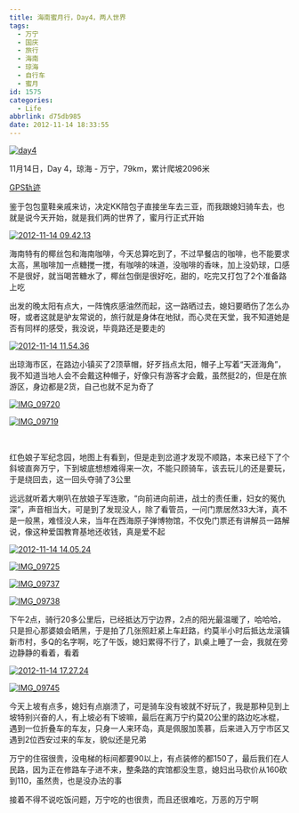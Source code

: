 ```yaml
---
title: 海南蜜月行，Day4，两人世界
tags:
  - 万宁
  - 国庆
  - 旅行
  - 海南
  - 琼海
  - 自行车
  - 蜜月
id: 1575
categories:
  - Life
abbrlink: d75db985
date: 2012-11-14 18:33:55
---
```

[![day4](/images/2013/02/day4.jpg)](/images/2013/02/day4.jpg)

11月14日，Day 4，琼海 - 万宁，79km，累计爬坡2096米

[GPS轨迹](http://www.endomondo.com/workouts/113648399/581133)

鉴于包包童鞋亲戚来访，决定KK陪包子直接坐车去三亚，而我跟媳妇骑车去，也就是说今天开始，就是我们两的世界了，蜜月行正式开始
<!--more-->
[![2012-11-14 09.42.13](/images/2013/02/2012-11-14-09.42.13.jpg)](/images/2013/02/2012-11-14-09.42.13.jpg)

海南特有的椰丝包和海南咖啡，今天总算吃到了，不过早餐店的咖啡，也不能要求太高，黑咖啡加一点糖搅一搅，有咖啡的味道，没咖啡的香味，加上没奶球，口感不是很好，就当喝苦糖水了，椰丝包倒是很好吃，甜的，吃完又打包了2个准备路上吃

出发的晚太阳有点大，一阵愧疚感油然而起，这一路晒过去，媳妇要晒伤了怎么办呀，或者这就是驴友常说的，旅行就是身体在地狱，而心灵在天堂，我不知道她是否有同样的感受，我没说，毕竟路还是要走的

[![2012-11-14 11.54.36](/images/2013/02/2012-11-14-11.54.36.jpg)](/images/2013/02/2012-11-14-11.54.36.jpg)

出琼海市区，在路边小镇买了2顶草帽，好歹挡点太阳，帽子上写着“天涯海角”，我不知道当地人会不会戴这种帽子，好像只有游客才会戴，虽然挺2的，但是在旅游区，身边都是2货，自己也就不足为奇了

[![IMG_09720](/images/2013/02/IMG_09720.jpg)](/images/2013/02/IMG_09720.jpg)

[![IMG_09719](/images/2013/02/IMG_09719.jpg)](/images/2013/02/IMG_09719.jpg)

&nbsp;

红色娘子军纪念园，地图上有看到，但是走到岔道才发现不顺路，本来已经下了个斜坡直奔万宁，下到坡底想想难得来一次，不能只顾骑车，该去玩儿的还是要玩，于是绕回去，这一回头夺骑了3公里

远远就听着大喇叭在放娘子军连歌，“向前进向前进，战士的责任重，妇女的冤仇深”，声音相当大，可是到了发现没人，除了看管员，一问门票居然33大洋，真不是一般黑，难怪没人来，当年在西海原子弹博物馆，不仅免门票还有讲解员一路解说，像这种爱国教育基地还收钱，真是爱不起

[![2012-11-14 14.05.24](/images/2013/02/2012-11-14-14.05.24.jpg)](/images/2013/02/2012-11-14-14.05.24.jpg)

[![IMG_09725](/images/2013/02/IMG_09725.jpg)](/images/2013/02/IMG_09725.jpg)

[![IMG_09737](/images/2013/02/IMG_09737.jpg)](/images/2013/02/IMG_09737.jpg)

[![IMG_09738](/images/2013/02/IMG_09738.jpg)](/images/2013/02/IMG_09738.jpg)


下午2点，骑行20多公里后，已经抵达万宁边界，2点的阳光最温暖了，哈哈哈，只是担心那婆娘会晒黑，于是拍了几张照赶紧上车赶路，约莫半小时后抵达龙滚镇新市村，多Q的名字啊，吃了午饭，媳妇累得不行了，趴桌上睡了一会，我就在旁边静静的看着，看着


[![2012-11-14 17.27.24](/images/2013/02/2012-11-14-17.27.24.jpg)](/images/2013/02/2012-11-14-17.27.24.jpg)

[![IMG_09745](/images/2013/02/IMG_09745.jpg)](/images/2013/02/IMG_09745.jpg)

今天上坡有点多，媳妇有点崩溃了，可是骑车没有坡就不好玩了，我是那种见到上坡特别兴奋的人，有上坡必有下坡嘛，最后在离万宁约莫20公里的路边吃冰棍，遇到一位折叠车的车友，只身一人来环岛，真是佩服加羡慕，后来进入万宁市区又遇到2位西安过来的车友，貌似还是兄弟

万宁的住宿很贵，没电梯的标间都要90以上，有点装修的都150了，最后我们在人民路，因为正在修路车子进不来，整条路的宾馆都没生意，媳妇出马砍价从160砍到110，虽然贵，也是没办法的事

接着不得不说吃饭问题，万宁吃的也很贵，而且还很难吃，万恶的万宁啊